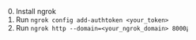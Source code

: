 0. Install ngrok
1. Run `ngrok config add-authtoken <your_token>`
2. Run `ngrok http --domain=<your_ngrok_domain> 8000`¡